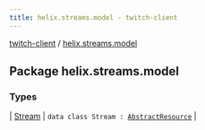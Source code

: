 ```yaml
---
title: helix.streams.model - twitch-client
---
```


[twitch-client](../index.html) / [helix.streams.model](./index.html)

## Package helix.streams.model

### Types

| [Stream](-stream/index.html) | `data class Stream : `[`AbstractResource`](../helix.http.model/-abstract-resource/index.html) |

